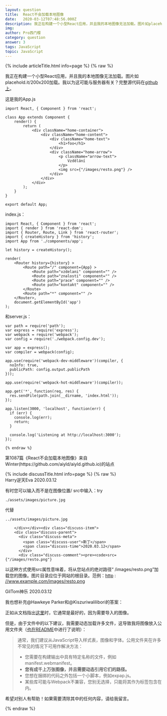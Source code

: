 ```yaml
---
layout: question
title:  React不会加载本地图像
date:   2020-03-12T07:48:56.000Z
description: 我正在构建一个小型React应用，并且我的本地图像无法加载。图片如placehold.it/200x200加载。我以为这可能与服务器有关？完整源代码在gi...
img: 
author: Pro西门樱
category: question
answer: 3
tags: JavaScript
topic: JavaScript
---
```

<div class="article-root">
  <div class="article">
    {% include articleTitle.html info=page %}
    {% raw %}
    <div class="article-content"><p><font style="vertical-align: inherit;"><font style="vertical-align: inherit;">我正在构建一个小型React应用，并且我的本地图像无法加载。</font><font style="vertical-align: inherit;">图片如placehold.it/200x200加载。</font><font style="vertical-align: inherit;">我以为这可能与服务器有关？</font><font style="vertical-align: inherit;">完整源代码在</font></font><a href="https://github.com/Baza58/react-app" rel="noreferrer"><font style="vertical-align: inherit;"><font style="vertical-align: inherit;">github上</font></font></a><font style="vertical-align: inherit;"><font style="vertical-align: inherit;">。</font></font></p>

<p><font style="vertical-align: inherit;"><font style="vertical-align: inherit;">这是我的App.js</font></font></p>

<pre><code>import React, { Component } from 'react';<font></font>
<font></font>
class App extends Component {<font></font>
    render() {<font></font>
        return (<font></font>
            &lt;div className="home-container"&gt;<font></font>
                &lt;div className="home-content"&gt;<font></font>
                    &lt;div className="home-text"&gt;<font></font>
                        &lt;h1&gt;foo&lt;/h1&gt;<font></font>
                    &lt;/div&gt;<font></font>
                    &lt;div className="home-arrow"&gt;<font></font>
                        &lt;p className="arrow-text"&gt;<font></font>
                            Vzdělání<font></font>
                        &lt;/p&gt;<font></font>
                        &lt;img src={"/images/resto.png"} /&gt;<font></font>
                    &lt;/div&gt;<font></font>
                &lt;/div&gt;<font></font>
            &lt;/div&gt;<font></font>
        );<font></font>
    }<font></font>
}<font></font>
<font></font>
export default App;<font></font>
</code></pre>

<p><font style="vertical-align: inherit;"><font style="vertical-align: inherit;">index.js：</font></font></p>

<pre><code>import React, { Component } from 'react';<font></font>
import { render } from 'react-dom';<font></font>
import { Router, Route, Link } from 'react-router';<font></font>
import { createHistory } from 'history';<font></font>
import App from './components/app';<font></font>
<font></font>
let history = createHistory();<font></font>
<font></font>
render(<font></font>
    &lt;Router history={history} &gt;<font></font>
        &lt;Route path="/" component={App} &gt;<font></font>
            &lt;Route path="vzdelani" component="" /&gt;<font></font>
            &lt;Route path="znalosti" component="" /&gt;<font></font>
            &lt;Route path="prace" component="" /&gt;<font></font>
            &lt;Route path="kontakt" component="" /&gt;<font></font>
        &lt;/Route&gt;<font></font>
        &lt;Route path="*" component="" /&gt;<font></font>
    &lt;/Router&gt;,<font></font>
    document.getElementById('app')<font></font>
);<font></font>
</code></pre>

<p><font style="vertical-align: inherit;"><font style="vertical-align: inherit;">和server.js：</font></font></p>

<pre><code>var path = require('path');<font></font>
var express = require('express');<font></font>
var webpack = require('webpack');<font></font>
var config = require('./webpack.config.dev');<font></font>
<font></font>
var app = express();<font></font>
var compiler = webpack(config);<font></font>
<font></font>
app.use(require('webpack-dev-middleware')(compiler, {<font></font>
  noInfo: true,<font></font>
  publicPath: config.output.publicPath<font></font>
}));<font></font>
<font></font>
app.use(require('webpack-hot-middleware')(compiler));<font></font>
<font></font>
app.get('*', function(req, res) {<font></font>
  res.sendFile(path.join(__dirname, 'index.html'));<font></font>
});<font></font>
<font></font>
app.listen(3000, 'localhost', function(err) {<font></font>
  if (err) {<font></font>
    console.log(err);<font></font>
    return;<font></font>
  }<font></font>
<font></font>
  console.log('Listening at http://localhost:3000');<font></font>
});<font></font>
</code></pre></div>
    {% endraw %}
  </div>
  <p class="winter_mark">第1087篇《React不会加载本地图像》来自Winter(https://github.com/aiyld/aiyld.github.io)的站点</p>
  <div class="discuss-wrapper">
    {% include discussTitle.html info=page %}
    {% raw %}
    <div class="discuss-list">
    <div class="discuss-item">
        <div class="discuss-parent">
          <div class="discuss-meta">
            <span class="discuss-user">Harry逆天Eva</span>
            <span class="discuss-time">2020.03.12</span>
          </div>
          <div class="discuss-comment"><p><font style="vertical-align: inherit;"><font style="vertical-align: inherit;">有时您可以输入而不是在图像位置/ src中输入：try</font></font></p>

<pre><code>./assets/images/picture.jpg
</code></pre>

<p><font style="vertical-align: inherit;"><font style="vertical-align: inherit;">代替</font></font></p>

<pre><code>../assets/images/picture.jpg
</code></pre></div>
        </div></div><div class="discuss-item">
        <div class="discuss-parent">
          <div class="discuss-meta">
            <span class="discuss-user">斯丁</span>
            <span class="discuss-time">2020.03.12</span>
          </div>
          <div class="discuss-comment"><pre><code>src={"/images/resto.png"}
</code></pre>

<p><font style="vertical-align: inherit;"><font style="vertical-align: inherit;">以这种方式使用src属性意味着，将从您站点的绝对路径“ /images/resto.png”加载您的图像。</font><font style="vertical-align: inherit;">图片目录应位于网站的根目录。</font><font style="vertical-align: inherit;">范例：</font><a href="http://www.example.com/images/resto.png" rel="nofollow noreferrer"><font style="vertical-align: inherit;">http</font></a><font style="vertical-align: inherit;"> : 
 </font></font><a href="http://www.example.com/images/resto.png" rel="nofollow noreferrer"><font style="vertical-align: inherit;"><font style="vertical-align: inherit;">//www.example.com/images/resto.png</font></font></a></p></div>
        </div></div><div class="discuss-item">
        <div class="discuss-parent">
          <div class="discuss-meta">
            <span class="discuss-user">GilTom神乐</span>
            <span class="discuss-time">2020.03.12</span>
          </div>
          <div class="discuss-comment"><p><font style="vertical-align: inherit;"><font style="vertical-align: inherit;">我也想补充@Hawkeye Parker和@Kiszuriwalilibori的答案：</font></font></p>

<p><font style="vertical-align: inherit;"><font style="vertical-align: inherit;">正如从文档指出</font></font><a href="https://facebook.github.io/create-react-app/docs/adding-images-fonts-and-files" rel="nofollow noreferrer" title="在此处添加图像"><font style="vertical-align: inherit;"><font style="vertical-align: inherit;">这里</font></font></a><font style="vertical-align: inherit;"><font style="vertical-align: inherit;">时，它通常是最好的，因为需要导入的图像。</font></font></p>

<p><font style="vertical-align: inherit;"><font style="vertical-align: inherit;">但是，由于文件中的以下建议，我需要动态加载许多文件，这导致我将图像放入公用文件夹（</font></font><a href="https://facebook.github.io/create-react-app/docs/using-the-public-folder" rel="nofollow noreferrer"><font style="vertical-align: inherit;"><font style="vertical-align: inherit;">也在README</font></font></a><font style="vertical-align: inherit;"><font style="vertical-align: inherit;">中进行了说明）：</font></font></p>

<blockquote>
  <p><font style="vertical-align: inherit;"><font style="vertical-align: inherit;">通常，我们建议从JavaScript导入样式表，图像和字体。</font><font style="vertical-align: inherit;">公用文件夹在许多不常见的情况下可用作解决方法：</font></font></p>
  
  <ul>
  <li><font style="vertical-align: inherit;"><font style="vertical-align: inherit;">您需要在构建输出中具有特定名称的文件，例如manifest.webmanifest。</font></font></li>
  <li><strong><font style="vertical-align: inherit;"><font style="vertical-align: inherit;">您有成千上万张图像，并且需要动态引用它们的路径。</font></font></strong></li>
  <li><font style="vertical-align: inherit;"><font style="vertical-align: inherit;">您想在捆绑的代码之外包括一个小脚本，例如expap.js。</font></font></li>
  <li><font style="vertical-align: inherit;"><font style="vertical-align: inherit;">某些库可能与Webpack不兼容，您别无选择，只能将其作为标签包含在内。</font></font></li>
  </ul>
</blockquote>

<p><font style="vertical-align: inherit;"><font style="vertical-align: inherit;">希望对别人有帮助！</font><font style="vertical-align: inherit;">如果需要清除其中的任何内容，请给我留言。</font></font></p></div>
        </div></div>
    </div>
    {% endraw %}
  </div>
<div>
